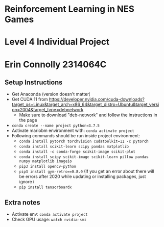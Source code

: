 # Reinforcement Learning in NES Games
# Level 4 Individual Project
# Erin Connolly 2314064C

## Setup Instructions

* Get Anaconda (version doesn't matter)
* Get CUDA 11 from https://developer.nvidia.com/cuda-downloads?target_os=Linux&target_arch=x86_64&target_distro=Ubuntu&target_version=2004&target_type=debnetwork
  * Make sure to download "deb-network" and follow the instructions in the page
* `conda create --name project python=3.7.5`
* Activate mariobm environment with: `conda activate project`
* Following commands should be run inside project environment:
  * `conda install pytorch torchvision cudatoolkit=11 -c pytorch`
  * `conda install scikit-learn scipy pandas matplotlib`
  * `conda install -c conda-forge scikit-image scikit-plot`
  * `conda install scipy scikit-image scikit-learn pillow pandas numpy matplotlib imageio`
  * `pip3 install opencv-python`
  * `pip3 install gym-retro==0.8.0` (If you get an error about there will be errors after 2020 while updating or installing packages, just ignore i
  * `pip install tensorboardx`
## Extra notes

* Activate env: `conda activate project`
* Check GPU usage: `watch nvidia-smi`

